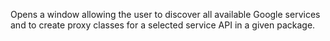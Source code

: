 Opens a window allowing the user to discover all available Google services and to create proxy classes for a selected service API in a given package.